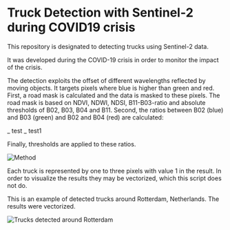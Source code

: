 # Truck Detection with Sentinel-2 during COVID19 crisis
This repository is designated to detecting trucks using Sentinel-2 data.

It was developed during the COVID-19 crisis in order to monitor the impact of the crisis.

The detection exploits the offset of different wavelengths reflected by moving objects. It targets pixels where blue is higher than green and red. First, a road mask is calculated and the data is masked to these pixels. The road mask is based on NDVI, NDWI, NDSI, B11-B03-ratio and absolute thresholds of B02, B03, B04 and B11. Second, the ratios between B02 (blue) and B03 (green) and B02 and B04 (red) are calculated:

_ test
_ test1

Finally, thresholds are applied to these ratios. 



![Method](https://github.com/hfisser/Truck_Detection_Sentinel2_COVID19/blob/master/method_neu.png)

Each truck is represented by one to three pixels with value 1 in the result. In order to visualize the results they may be vectorized, which this script does not do.

This is an example of detected trucks around Rotterdam, Netherlands. The results were vectorized.

![Trucks detected around Rotterdam](https://github.com/hfisser/Truck_Detection_Sentinel2_COVID19/blob/master/ts7_trucks.jpeg)
